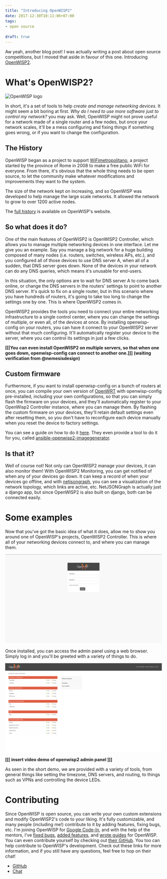 ```yaml
---
title: "Introducing OpenWISP2"
date: 2017-12-30T10:11:06+07:00
tags:
- open source

draft: true
---
```


Aw yeah, another blog post! I was actually writing a post about open source competitions, but I moved that aside in favour of this one. Introducing [OpenWISP2](http://openwisp.org).

# What's OpenWISP2?

![OpenWISP logo](https://camo.githubusercontent.com/6d1e33ea8ae0283be731dfc90c5cfab952fbbc90/687474703a2f2f6e65746a736f6e636f6e6669672e6f70656e776973702e6f72672f656e2f6c61746573742f5f696d616765732f6f70656e776973702e6f72672e737667)

In short, it's a set of tools to help *create and manage networking devices*. It might seem a bit boring at first. *Why do I need to use more software just to control my network?* you may ask. Well, OpenWISP might not prove useful for a network made of a single router and a few nodes, but once your network scales, it'll be a mess configuring and fixing things if something goes wrong, or if you want to change the configuration.

## The History

OpenWISP began as a project to support [WiFimetropolitano](http://www.cittametropolitanaroma.gov.it/homepage/elenco-siti-tematici/wifimetropolitano/), a project started by the province of Rome in 2008 to make a free public WiFi for everyone. From there, it's obvious that the whole thing needs to be open source, to let the community make whatever modifications and improvements they want to the system.

The size of the network kept on increasing, and so OpenWISP was developed to help manage the large scale networks. It allowed the network to grow to over 1200 active nodes.

The [full history](http://openwisp.org/history.html) is available on OpenWISP's website.

## So what does it do?

One of the main features of OpenWISP2 is OpenWISP2 Controller, which allows you to manage multiple networking devices in one interface. Let me give you an example. Say you manage a big network for a huge building composed of many nodes (i.e. routers, switches, wireless APs, etc.), and you configured all of those devices to use DNS server A, when all of a sudden, that DNS server goes down. None of the devices in your network can do any DNS queries, which means it's unusable for end-users.

In this situation, the only options are to wait for DNS server A to come back online, or change the DNS servers in the routers' settings to point to another DNS server. It's quick to fix on a single router, but in this scenario where you have hundreds of routers, it's going to take too long to change the settings one by one. This is where OpenWISP2 comes in.

OpenWISP2 provides the tools you need to connect your entire networking infrastructure to a single control center, where you can change the settings of multiple, or even all, of the devices at once. By installing openwisp-config on your routers, you can have it connect to your OpenWISP2 server without that much configuring. It'll automatically register your device to the server, where you can control its settings in just a few clicks.

**[[[You can even install OpenWISP2 on multiple servers, so that when one goes down, openwisp-config can connect to another one.]]] (waiting verification from @nemesisdesign)**

## Custom firmware

Furthermore, if you want to install openwisp-config on a bunch of routers at once, you can compile your own version of [OpenWRT](https://openwrt.org/) with openwisp-config pre-installed, including your own configurations, so that you can simply flash the firmware on your devices, and they'll automatically register to your OpenWisp2 Controller instance, where you can manage them. By flashing the custom firmware on your devices, they'll retain default settings even after resetting them, so you don't have to reconfigure each device manually when you reset the device to factory settings.

You can see a guide on how to do it [here](https://github.com/openwisp/openwisp-config#compiling-a-custom-lede--openwrt-image). They even provide a tool to do it for you, called [ansible-openwisp2-imagegenerator](https://github.com/openwisp/ansible-openwisp2-imagegenerator).

## Is that it?

Well of course not! Not only can OpenWISP2 manage your devices, it can also monitor them! With OpenWISP2 Monitoring, you can get notified of when any of your devices go down. It can keep a record of when your devices go offline, and with [netjsongraph](https://github.com/netjson/django-netjsongraph), you can see a visualization of the network topology, which links are active, etc. NetJSONGraph is actually just a django app, but since OpenWISP2 is also built on django, both can be connected easily. 

# Some examples

Now that you've got the basic idea of what it does, allow me to show you around one of OpenWISP's projects, OpenWISP2 Controller. This is where all of your networking devices connect to, and where you can manage them.

![OpenWISP2 Controller admin panel login screen](/images/openwisp-login.png)

Once installed, you can access the admin panel using a web browser. Simply log in and you'll be greeted with a variety of things to do.

![OpenWISP2 Controller menu](/images/openwisp-menu.png)

**[[[ insert video demo of openwisp2 admin panel ]]]**

As seen in the short demo, we are provided with a variety of tools, from general things like setting the timezone, DNS servers, and routing, to things such as VPNs and controlling the device LEDs.

# Contributing

Since OpenWISP is open source, you can write your own custom extensions and modify OpenWISP2's code to your liking. It's fully customizable, and many people (including me!) contribute to it by adding features, fixing bugs, etc. I'm joining OpenWISP for [Google Code-In](https://g.co.gci), and with the help of the mentors, I've [fixed bugs](https://github.com/openwisp/ansible-openwisp2/pull/66), [added features](https://github.com/openwisp/openwisp-utils/pull/5), and [wrote guides](https://github.com/openwisp/openwisp2-docs/pull/41) for OpenWISP. You can even contribute yourself by checking out [their GitHub](https://github.com/openwisp). You too can help contribute to OpenWISP's development. Check out these links for more information, and if you still have any questions, feel free to hop on their chat!

- [GitHub](https://github.com/openwisp)
- [Chat](http://openwisp.org/support.html)
